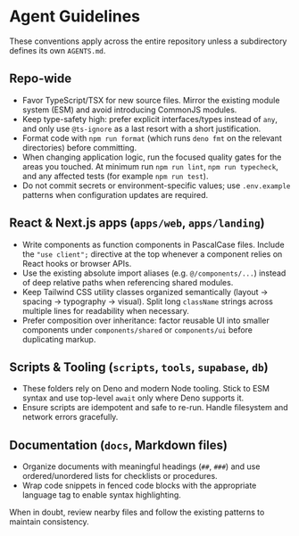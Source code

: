 # Agent Guidelines

These conventions apply across the entire repository unless a subdirectory defines its own `AGENTS.md`.

## Repo-wide
- Favor TypeScript/TSX for new source files. Mirror the existing module system (ESM) and avoid introducing CommonJS modules.
- Keep type-safety high: prefer explicit interfaces/types instead of `any`, and only use `@ts-ignore` as a last resort with a short justification.
- Format code with `npm run format` (which runs `deno fmt` on the relevant directories) before committing.
- When changing application logic, run the focused quality gates for the areas you touched. At minimum run `npm run lint`, `npm run typecheck`, and any affected tests (for example `npm run test`).
- Do not commit secrets or environment-specific values; use `.env.example` patterns when configuration updates are required.

## React & Next.js apps (`apps/web`, `apps/landing`)
- Write components as function components in PascalCase files. Include the `"use client";` directive at the top whenever a component relies on React hooks or browser APIs.
- Use the existing absolute import aliases (e.g. `@/components/...`) instead of deep relative paths when referencing shared modules.
- Keep Tailwind CSS utility classes organized semantically (layout → spacing → typography → visual). Split long `className` strings across multiple lines for readability when necessary.
- Prefer composition over inheritance: factor reusable UI into smaller components under `components/shared` or `components/ui` before duplicating markup.

## Scripts & Tooling (`scripts`, `tools`, `supabase`, `db`)
- These folders rely on Deno and modern Node tooling. Stick to ESM syntax and use top-level `await` only where Deno supports it.
- Ensure scripts are idempotent and safe to re-run. Handle filesystem and network errors gracefully.

## Documentation (`docs`, Markdown files)
- Organize documents with meaningful headings (`##`, `###`) and use ordered/unordered lists for checklists or procedures.
- Wrap code snippets in fenced code blocks with the appropriate language tag to enable syntax highlighting.

When in doubt, review nearby files and follow the existing patterns to maintain consistency.
